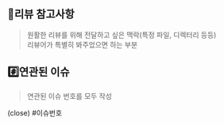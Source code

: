 ## 💬리뷰 참고사항

> 원활한 리뷰를 위해 전달하고 싶은 맥락(특정 파일, 디렉터리 등등)  
> 리뷰어가 특별히 봐주었으면 하는 부분

## #️⃣연관된 이슈

> 연관된 이슈 번호를 모두 작성

(close) #이슈번호
